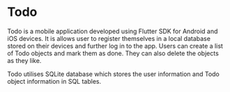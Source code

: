 # Todo

Todo is a mobile application developed using Flutter SDK for Android and iOS devices. It is allows user to register themselves in a local database stored on their devices and further log in to the app. Users can create a list of Todo objects and mark them as done. They can also delete the objects as they like.

Todo utilises SQLite database which stores the user information and Todo object information in SQL tables.
